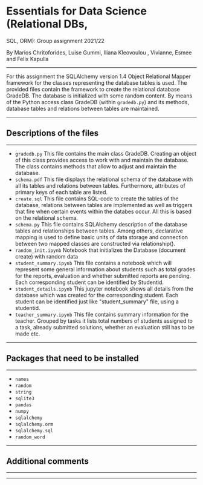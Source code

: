 # Essentials for Data Science (Relational DBs,
SQL, ORM): Group assignment 2021/22

By Marios Chritoforides, Luise Gummi, Iliana Kleovoulou , Vivianne, Esmee and Felix Kapulla

*** 
For this assignment the SQLAlchemy version 1.4 Object Relational Mapper framework for the classes representing the database tables is used. The provided files contain the framework to create the relational database GradeDB. The database is initialized with some random content. By means of the Python access class GradeDB (within `gradedb.py`) and its methods, database tables and relations between tables are maintained. 
***

## Descriptions of the files
***
* `gradedb.py`           This file contains the main class GradeDB. Creating an object of this class provides access to work with and maintain the database. The class contains methods that allow to adjust and maintain the database.   
* `schema.pdf`        This file displays the relational schema of the database with all its tables and relations between tables. Furthermore, attributes of primary keys of each table are listed.
* `create.sql`            This file contains SQL-code to create the tables of the database, relations between tables are implemented as well as triggers that fire when certain events within the databes occur. All this is based on the relational schema.     
* `schema.py`  This file contains SQLAlchemy description of the database tables and relationships between tables. Among others, declarative mapping is used to define basic units of data storage and connection between two mapped classes are constructed via relationship().
* `random_init.ipynb`  Notebook that initializes the Database (document create) with random data 
* `student_summary.ipynb`            This file contains a notebook  which will represent some general information about students such as total grades for the reports, evaluation and whether submitted reports are pending. Each corresponding student can be identified by Studentid.
* `student_details.ipynb`   This jupyter notebook shows all details from the database which was created for the corresponding student. Each student can be identified just like "student_summary" file, using a studentid.
* `teacher_summary.ipynb`   This file contains summary information for the teacher. Grouped by tasks it lists total numbers of students assigned to a task, already submitted solutions, whether an evaluation still has to be made etc.

***

## Packages that need to be installed
***
- `names`
- `random`
- `string`
- `sqlite3`
- `pandas`
- `numpy`
- `sqlalchemy `
- `sqlalchemy.orm`
- `sqlalchemy.sql`
- `random_word`
***


## Additional comments
***

***


